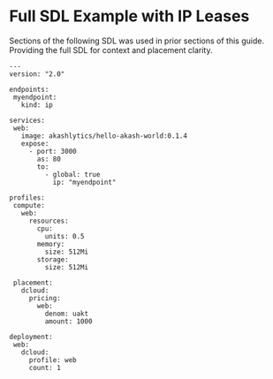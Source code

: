 # Full SDL Example with IP Leases

Sections of the following SDL was used in prior sections of this guide.  Providing the full SDL for context and placement clarity.

```
---
version: "2.0"
 
endpoints:
 myendpoint:
   kind: ip
 
services:
 web:
   image: akashlytics/hello-akash-world:0.1.4
   expose:
     - port: 3000
       as: 80
       to:
         - global: true
           ip: "myendpoint"
 
profiles:
 compute:
   web:
     resources:
       cpu:
         units: 0.5
       memory:
         size: 512Mi
       storage:
         size: 512Mi
 
 placement:
   dcloud:
     pricing:
       web:
         denom: uakt
         amount: 1000
 
deployment:
 web:
   dcloud:
     profile: web
     count: 1
```
